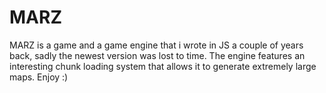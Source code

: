 # MARZ
MARZ is a game and a game engine that i wrote in JS a couple of years back, sadly the newest version was lost to time.
The engine features an interesting chunk loading system that allows it to generate extremely large maps.
Enjoy :)